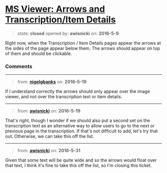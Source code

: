 # [MS Viewer: Arrows and Transcription/Item Details](https://github.com/livingstoneonline/livingstoneonline/issues/32)

> state: **closed** opened by: **awisnicki** on: **2016-5-9**

Right now, when the Transcription / Item Details pages appear the arrows at the sides of the page appear below them. The arrows should appear on top of them and should be clickable.


### Comments

---
> from: [**nigelgbanks**](https://github.com/livingstoneonline/livingstoneonline/issues/32#issuecomment-220419454) on: **2016-5-19**

If I understand correctly the arrows should only appear over the image viewer, and not over the transcription text or item details.

---
> from: [**awisnicki**](https://github.com/livingstoneonline/livingstoneonline/issues/32#issuecomment-220471330) on: **2016-5-19**

That&#x27;s right, though I wonder if we should also put a second set on the transcription text as an alternative way to allow users to go to the next or previous page in the transcription. If that&#x27;s not difficult to add, let&#x27;s try that out. Otherwise, we can take this off the list.

---
> from: [**awisnicki**](https://github.com/livingstoneonline/livingstoneonline/issues/32#issuecomment-222797644) on: **2016-5-31**

Given that some text will be quite wide and so the arrows would float over that text, I think it&#x27;s fine to take this off the list, so I&#x27;m closing this ticket.

